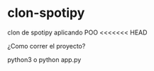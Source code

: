 # clon-spotipy
clon de spotipy aplicando POO
<<<<<<< HEAD

¿Como correr el proyecto?

python3 o python app.py

